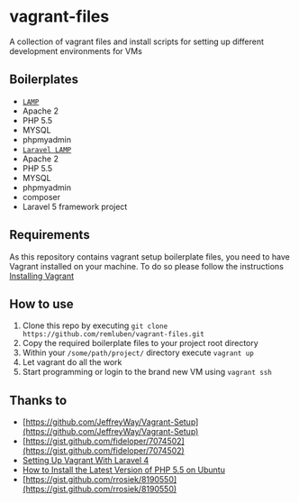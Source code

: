 # vagrant-files

A collection of vagrant files and install scripts for setting up different development environments for VMs

## Boilerplates

- [`LAMP`](./boilerplates/lamp)
 - Apache 2
 - PHP 5.5
 - MYSQL
 - phpmyadmin
- [`Laravel LAMP`](./boilerplates/lamp-laravel)
 - Apache 2
 - PHP 5.5
 - MYSQL
 - phpmyadmin
 - composer
 - Laravel 5 framework project

## Requirements

As this repository contains vagrant setup boilerplate files, you need to have Vagrant installed on your machine. To do so please follow the instructions [Installing Vagrant](http://docs.vagrantup.com/v2/installation/)

## How to use

1. Clone this repo by executing `git clone https://github.com/remluben/vagrant-files.git`
2. Copy the required boilerplate files to your project root directory
3. Within your `/some/path/project/` directory execute `vagrant up`
4. Let vagrant do all the work
5. Start programming or login to the brand new VM using `vagrant ssh`

## Thanks to

- [https://github.com/JeffreyWay/Vagrant-Setup](https://github.com/JeffreyWay/Vagrant-Setup)
- [https://gist.github.com/fideloper/7074502](https://gist.github.com/fideloper/7074502)
- [Setting Up Vagrant With Laravel 4](http://culttt.com/2013/06/17/setting-up-vagrant-with-laravel-4/)
- [How to Install the Latest Version of PHP 5.5 on Ubuntu](http://www.dev-metal.com/how-to-setup-latest-version-of-php-5-5-on-ubuntu-12-04-lts/)
- [https://gist.github.com/rrosiek/8190550](https://gist.github.com/rrosiek/8190550)
